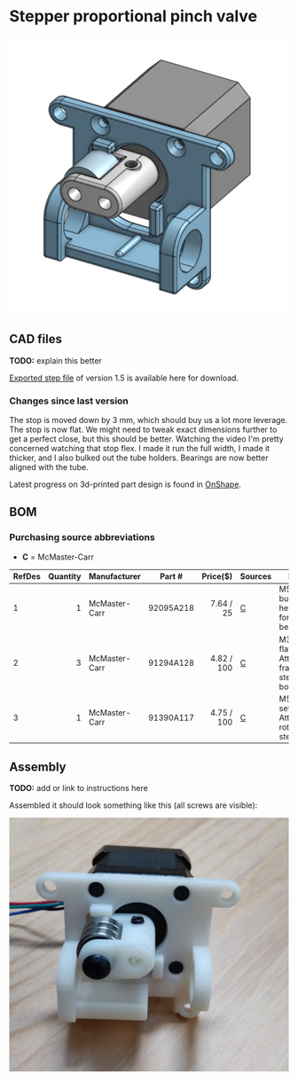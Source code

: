 # Stepper proportional pinch valve

![Rendering](render_v5.png)

## CAD files

**TODO:** explain this better

[Exported step file](exhaust%20pinch%20valve%201.5.step) of version 1.5 is available here for download.

### Changes since last version
The stop is moved down by 3 mm, which should buy us a lot more leverage.
The stop is now flat. We might need to tweak exact dimensions further to get a perfect close, but this should be better.
Watching the video I'm pretty concerned watching that stop flex. I made it run the full width, I made it thicker, and I also bulked out the tube holders.
Bearings are now better aligned with the tube.

Latest progress on 3d-printed part design is found in
[OnShape](https://cad.onshape.com/documents/3fe0c1f79c482144c267173d/w/2ad1c08071a25185f9c78c68/e/fed9023927bfd7d2374ff967).

## BOM

### Purchasing source abbreviations

* **C** = McMaster-Carr

| RefDes | Quantity | Manufacturer  | Part #              | Price($)     | Sources         | Notes |
| ------ |---------:| ------------- | ------------------- | ------------:|-----------------| ----- |
| 1      |        1 | McMaster-Carr | 92095A218           |  7.64 / 25   | [C][1mcmc]      | M5x30mm button head. Axle for bearing. |
| 2      |        3 | McMaster-Carr | 91294A128           |  4.82 / 100  | [C][2mcmc]      | M3x8mm flat head. Attaches frame to stepper body |
| 3      |        1 | McMaster-Carr | 91390A117           |  4.75 / 100  | [C][3mcmc]      | M5x5mm set screw. Attaches rotor to stepper |

[1mcmc]:   https://www.mcmaster.com/catalog/92095A218
[2mcmc]:   https://www.mcmaster.com/catalog/91294A128
[3mcmc]:   https://www.mcmaster.com/catalog/91390A117

## Assembly

**TODO:** add or link to instructions here

Assembled it should look something like this (all screws are visible):

![Assembled](assembled.png)
